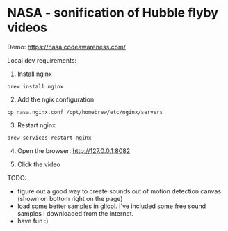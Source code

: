 # NASA - sonification of Hubble flyby videos

Demo: https://nasa.codeawareness.com/

Local dev requirements:

1. Install nginx

`brew install nginx`

2. Add the ngix configuration

`cp nasa.nginx.conf /opt/homebrew/etc/nginx/servers`

3. Restart nginx

`brew services restart nginx`

4. Open the browser: http://127.0.0.1:8082

5. Click the video

TODO:

- figure out a good way to create sounds out of motion detection canvas (shown on bottom right on the page)
- load some better samples in glicol. I've included some free sound samples I downloaded from the internet.
- have fun :)
